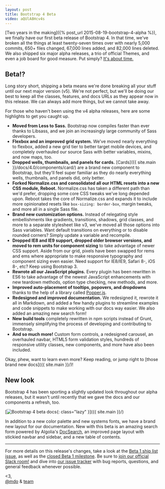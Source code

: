 ```yaml
---
layout: post
title: Bootstrap 4 Beta
video: aQUlA8Hcv4s
---
```


[Two years in the making]({% post_url 2015-08-19-bootstrap-4-alpha %}), we finally have our first beta release of Bootstrap 4. In that time, we've broken all the things at least twenty-seven times over with nearly 5,000 commits, 650+ files changed, 67,000 lines added, and 82,000 lines deleted. We also shipped six major alpha releases, a trio of official Themes, and even a job board for good measure. Put simply? [It's about time.](https://www.youtube.com/watch?v=_J6-3l3hCm0)

## Beta!?

Long story short, shipping a beta means we're done breaking all your stuff until our next major version (v5). We're not perfect, but we'll be doing our best to keep all the classes, features, and docs URLs as they appear now in this release. We can always add more things, but we cannot take away.

For those who haven't been using the v4 alpha releases, here are some highlights to get you caught up.

- **Moved from Less to Sass.** Bootstrap now compiles faster than ever thanks to Libsass, and we join an increasingly large community of Sass developers.
- **Flexbox and an improved grid system.** We've moved nearly everything to flexbox, added a new grid tier to better target mobile devices, and completely overhauled our source Sass with better variables, mixins, and now maps, too.
- **Dropped wells, thumbnails, and panels for cards.** [Cards]({{ site.main }}/docs/4.0/components/card/) are a brand new component to Bootstrap, but they'll feel super familiar as they do nearly everything wells, thumbnails, and panels did, only better.
- **Forked Normalize.css and consolidated all our HTML resets into a new CSS module, Reboot.** Normalize.css has taken a different path than we'd prefer, dropping some core CSS tweaks we've long depended upon. Reboot takes the core of Normalize.css and expands it to include more opinionated resets like `box-sizing: border-box`, margin tweaks, and more all in a single Sass file.
- **Brand new customization options.** Instead of relegating style embellishments like gradients, transitions, shadows, grid classes, and more to a separate stylesheet like v3, we've moved all those options into Sass variables. Want default transitions on everything or to disable rounded corners? Simply update a variable and recompile.
- **Dropped IE8 and IE9 support, dropped older browser versions, and moved to rem units for component sizing** to take advantage of newer CSS support. Aside from our grid, pixels have been swapped for rems and ems where appropriate to make responsive typography and component sizing even easier. Need support for IE8/IE9, Safari 8-, iOS 8-, etc? Keep using Bootstrap 3.
- **Rewrote all our JavaScript plugins.** Every plugin has been rewritten in ES6 to take advantage of the newest JavaScript enhancements with new teardown methods, option type checking, new methods, and more.
- **Improved auto-placement of tooltips, popovers, and dropdowns** thanks to the help of a library called [Popper.js](https://popper.js.org).
- **Redesigned and improved documentation.** We redesigned it, rewrote it all in Markdown, and added a few handy plugins to streamline examples and code snippets to make working with our docs way easier. We also added an amazing new search form!
- **New build tools** completely rewritten in npm scripts instead of Grunt, immensely simplifying the process of developing and contributing to Bootstrap.
- **And so much more!** Custom form controls, a redesigned carousel, an overhauled navbar, HTML5 form validation styles, hundreds of responsive utility classes, new components, and more have also been included.

Okay, phew, want to learn even more? Keep reading, or jump right to [those brand new docs]({{ site.main }}/)!

## New look

Bootstrap 4 has been sporting a slightly updated look throughout our alpha releases, but it wasn't until recently that we gave the docs and our components a refresh, too.

[![Bootstrap 4 beta docs](/assets/img/2017/bootstrap-4-beta.png){: class="lazy" }]({{ site.main }}/)

In addition to a new color palette and new systems fonts, we have a brand new layout for our documentation. New with this beta is an amazing search form powered by Algolia's [DocSearch](https://community.algolia.com/docsearch/), an improved page layout with stickied navbar and sidebar, and a new table of contents.

---

For more details on this release's changes, take a look at the [Beta 1 ship list issue](https://github.com/twbs/bootstrap/issues/21568), as well as the [closed Beta 1 milestone](https://github.com/twbs/bootstrap/milestone/41?closed=1). Be sure to [join our official Slack room!](https://bootstrap-slack.herokuapp.com) and dive into [our issue tracker](https://github.com/twbs/bootstrap/issues/) with bug reports, questions, and general feedback whenever possible.

<3,<br>
[@mdo](https://twitter.com/mdo) & [team](https://github.com/twbs)
